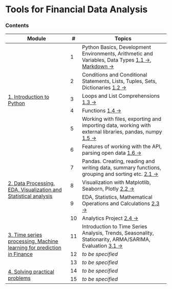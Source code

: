 # Tools for Financial Data Analysis

<h3>Contents</h3>

<table>
  <thead>
    <tr>
      <th>Module</th>
      <th>#</th>
      <th>Topics</th>
    </tr>
  </thead>
  <tbody>
    <tr>
      <td rowspan=6><a href="">1. Introduction to Python</a></td>
      <td>1</td>
      <td>Python Basics, Development Environments, Arithmetic and Variables, Data Types <a href="lesson1.ipynb">1.1 →</a>, <a href="markdown.ipynb">Markdown →</a></td>
    </tr>
    <tr>
      <td>2</td>
      <td>Conditions and Conditional Statements, Lists, Tuples, Sets, Dictionaries <a href="lesson2.ipynb">1.2 →</a></td>
    </tr>
    <tr>
      <td>3</td>
      <td>Loops and List Comprehensions <a href="lesson3.ipynb">1.3 →</a></td>
    </tr>
    <tr>
      <td>4</td>
      <td>Functions <a href="lesson4.ipynb">1.4 →</a></td>
    </tr>
    <tr>
      <td>5</td>
      <td>Working with files, exporting and importing data, working with external libraries, pandas, numpy <a href="lesson5.ipynb">1.5 →</a></td>
    </tr>
    <tr>
      <td>6</td>
      <td>Features of working with the API, parsing open data <a href="lesson6.ipynb">1.6 →</a></td>
    </tr>
    <tr>
      <td rowspan=4><a href="">2. Data Processing, EDA, Visualization and Statistical analysis</a></td>
      <td>7</td>
      <td>Pandas. Creating, reading and writing data, summary functions, grouping and sorting etc. <a href="lesson7.ipynb">2.1 →</a></td>
    </tr>
    <tr>
      <td>8</td>
      <td>Visualization with Matplotlib, Seaborn, Plotly <a href="lesson8.ipynb">2.2 →</a></td>
    </tr>
    <tr>
      <td>9</td>
      <td>EDA, Statistics, Mathematical Operations and Calculations <a href="lesson9.ipynb">2.3 →</a></td>
    </tr>
    <tr>
      <td>10</td>
      <td>Analytics Project <a href="lesson10.ipynb">2.4 →</a></td>
    </tr>
    <tr>
      <td rowspan=3><a href="">3. Time series processing, Machine learning for prediction in Finance</a></td>
      <td>11</td>
      <td>Introduction to Time Series Analysis, Trends, Seasonality, Stationarity, ARMA/SARIMA, Evaluation  <a href="lesson11.ipynb">3.1 →</a></td>
    </tr>
    <tr>
      <td>12</td>
      <td><i>to be specified</i></td>
    </tr>
    <tr>
      <td>13</td>
      <td><i>to be specified</i></td>
    </tr>
    <tr>
      <td rowspan=3><a href="">4. Solving practical problems</a></td>
      <td>14</td>
      <td><i>to be specified</i></td>
    </tr>
    <tr>
      <td>15</td>
      <td><i>to be specified</i></td>
    </tr>
  </tbody>
</table>

